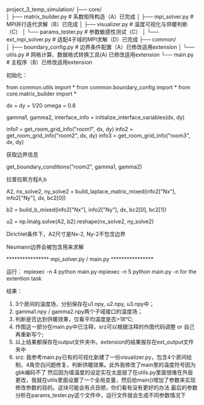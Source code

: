 project_3_temp_simulation/
├── core/                  
│   ├── matrix_builder.py  # 系数矩阵构造（A）已完成
│   ├── mpi_solver.py      # MPI并行迭代求解（B）已完成
│   ├── visualizer.py      # 温度可视化与供暖判断（C）
│   └── params_tester.py   # 参数敏感性测试（C）
│   └── ext_mpi_solver.py  # 适配4子域的MPI求解（D）已完成
├── common/                
│   ├── boundary_config.py # 边界条件配置（A）已修改适用extension
│   └── utils.py           # 网格计算、数据格式转换工具(A) 已修改适用extension
└── main.py                # 主程序（B）已修改适用extension

初始化：

from common.utils import *
from common.boundary_config import *
from core.matrix_builder import *

dx = dy = 1/20
omega = 0.8

gamma1, gamma2, interface_info = initialize_interface_variables(dx, dy)

info1 = get_room_grid_info("room1", dx, dy)
info2 = get_room_grid_info("room2", dx, dy)
info3 = get_room_grid_info("room3", dx, dy)

获取边界信息

get_boundary_conditions("room2", gamma1, gamma2)

拉普拉斯方程A,b

A2, nx_solve2, ny_solve2 = build_laplace_matrix_mixed(info2["Nx"], info2["Ny"], dx, bc2[0])

b2 = build_b_mixed(info2["Nx"], info2["Ny"], dx, bc2[0], bc2[1])

u2 = np.linalg.solve(A2, b2).reshape(nx_solve2, ny_solve2)


Dirichlet条件下，A2尺寸是Nx-2, Ny-2不包含边界

Neumann边界会被包含用来求解


**************** mpi_solver.py / main.py ****************

运行： 
    mpiexec -n 4 python main.py
    mpiexec -n 5 python main.py -n for the extention task

结果： 
1. 3个房间的温度场，分别保存在u1.npy, u2.npy, u3.npy中；
2. gamma1.npy / gamma2.npy两个子域接口的温度场；
3. 判断是否达到供暖效果，仅看平均温度是否>18℃;
4. 作图这一部分在main.py中已注释，srz可以根据注释的作图代码调整 or 自己再重新写个;
5. 以上结果都保存在output文件夹中。extension的结果报存在ext_output文件夹中
6. srz: 我参考main.py已有的可视化新建了一份visualizer.py，包含4个房间绘制，4角空白问题修复，判断供暖效果。此外我修改了main里的温度符号因为gbk编码不了
然后因为墙温度的设定实在太底层了在utils.py里面很难在外层更改，我就在utils里面设置了一个全局变量，然后给main()增加了参数来实现修改参数的目的。这块可能会有点丑陋，你们看有没有更好的办法
最后的参数分析在params_tester.py这个文件中，运行文件就会生成不同参数情况下
